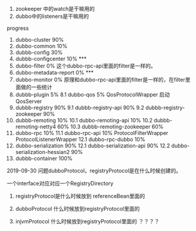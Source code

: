 1. zookeeper 中的watch是干嘛用的
2. dubbo中的listeners是干嘛用的

progress 
1. dubbo-cluster 90%
2. dubbo-common  10%
3. dubbb-config  30%
4. dubbb-configcenter 10%    ***
5. dubbo-filter 0%  这个dubbo-rpc-api里面的filter是一样的。
6. dubbo-metadata-report 0%  ***
7. dubbo-monitor 0%   原理和dubbo-rpc-api里面的filter是一样的，在filter里面做的一些统计
8. dubbb-plugin 5%
    8.1 dubbo-qos 5%   QosProtocolWrapper  启动QosServer
9. dubbb-registry 90%
    9.1 dubbb-registry-api 90%
    9.2 dubbb-registry-zookeeper 90%
10. dubbb-remoting 10%
    10.1 dubbo-remoting-api 10%
    10.2 dubbb-remoting-netty4 60%
    10.3 dubbb-remoting-zookeeper 60%
11. dubbo-rpc  10%
    11.1 dubbo-rpc-api 10%  ProtocolFilterWrapper ProtocolListenerWrapper
    12.1 dubbo-rpc-dubbo 10%
12. dubbo-serialization 90%
    12.1 dubbo-serialization-api  90%
    12.2 dubbo-serialization-hessian2 90%
13. dubbb-container 100%


2019-09-30
问题dubboProtocol，registryProtocol是在什么时候创建的。

一个interface对应对应一个RegistryDirectory


1. registryProtocol是什么时候放到 referenceBean里面的
   
2. dubboProtocol 什么时候放到registryProtocol里面的
   
3. injvmProtocol 什么时候放到registryProtocol里面的 ？？？？